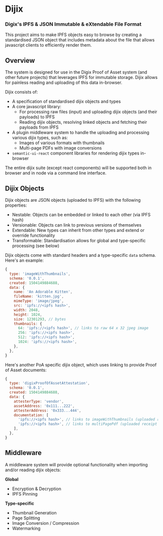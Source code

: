 # Dijix

### Digix's IPFS & JSON Immutable & eXtendable File Format

This project aims to make IPFS objects easy to browse by creating a standardised JSON object that includes metadata about the file that allows javascript clients to efficiently render them.

## Overview

The system is designed for use in the Digix Proof of Asset system (and other future projects) that leverages IPFS for immutable storage. Dijix allows for painless reading and uploading of this data in-browser.

Dijix consists of:

* A specification of standardised dijix objects and types
* A core javascript library:
  * For processing raw files (input) and uploading dijix objects (and their payloads) to IPFS
  * Reading dijix objects, resolving linked objects and fetching their payloads from IPFS
* A plugin middleware system to handle the uploading and processing various dijix types, such as:
  * Images of various formats with thumbnails
  * Multi-page PDFs with image conversions
* `semantic-ui-react` component libraries for rendering dijix types in-browser

The entire dijix suite (except react components) will be supported both in browser and in node via a command line interface.

## Dijix Objects

Dijix objects are JSON objects (uploaded to IPFS) with the following properties:

* Nestable: Objects can be embedded or linked to each other (via IPFS hash)
* Versionable: Objects can link to previous versions of themselves
* Extendable: New types can inherit from other types and extend or override functionality
* Transformable: Standardisation allows for global and type-specific processing (see below)

Dijix objects come with standard headers and a type-specific `data` schema. Here's an example:

```javascript
{
  type: 'imageWithThumbnails',
  schema: '0.0.1',
  created: 1504149884688,
  data: {
    name: 'An Adorable Kitten',
    fileName: 'kitten.jpg',
    mimeType: 'image/jpeg',
    src: 'ipfs://<ipfs hash>',
    width: 2048,
    height: 1024,
    size: 12301293, // bytes
    thumbnails: {
      64: 'ipfs://<ipfs hash>', // links to raw 64 x 32 jpeg image
      256: 'ipfs://<ipfs hash>',
      512: 'ipfs://<ipfs hash>',
      1024: 'ipfs://<ipfs hash>',
    },
  },
}
```

Here's another PoA specific dijix object, which uses linking to provide Proof of Asset documents:

```javascript
{
  type: 'digixProofOfAssetAttestation',
  schema: '0.0.1',
  created: 1504149884688,
  data: {
    attesterType: 'vendor',
    assetAddress: '0x111...222',
    attesterAddress: '0x333...444',
    documentation: [
      'ipfs://<ipfs hash>', // links to imageWithThumbnails (uploaded receipt 1, jpeg)
      'ipfs://<ipfs hash>', // links to multiPagePdf (uploaded receipt 2, pdf)
    ],
  },
}
```

## Middleware

A middleware system will provide optional functionality when importing and/or reading dijix objects:

**Global**

* Encryption & Decryption
* IPFS Pinning

**Type-specific**

* Thumbnail Generation
* Page Splitting
* Image Conversion / Compression
* Watermarking

